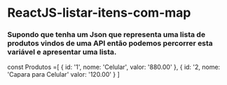 # ReactJS-listar-itens-com-map

### Supondo que tenha um Json que representa uma lista de produtos vindos de uma API então podemos percorrer esta variável e apresentar uma lista.

const Produtos =[
      {
       id: '1',
       nome: 'Celular',
       valor: '880.00'
      },
      {
       id: '2,
       nome: 'Capara para Celular'
       valor: '120.00'
      }
]

